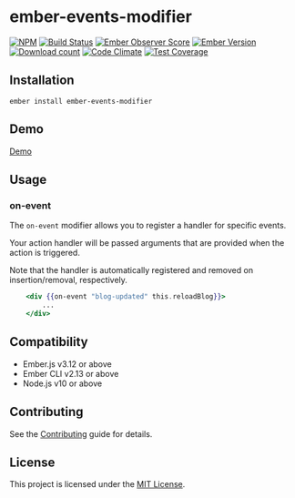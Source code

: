 # ember-events-modifier

[![NPM][npm-badge-img]][npm-badge-link]
[![Build Status][build-status-img]][build-status-link]
[![Ember Observer Score][ember-observer-badge]][ember-observer-url]
[![Ember Version][ember-version]][ember-version-url]
[![Download count][npm-downloads-img]][npm-badge-link]
[![Code Climate][climate-badge]][climate-badge-url]
[![Test Coverage][coverage-badge]][coverage-badge-url]

## Installation

```
ember install ember-events-modifier
```

## Demo

[Demo](https://tzellman.github.io/ember-events-modifier/)

## Usage

### on-event

The `on-event` modifier allows you to register a handler for specific events.

Your action handler will be passed arguments that are provided when the action is triggered.

Note that the handler is automatically registered and removed on insertion/removal, respectively.

```handlebars
    <div {{on-event "blog-updated" this.reloadBlog}}>
        ...
    </div>
```

## Compatibility

-   Ember.js v3.12 or above
-   Ember CLI v2.13 or above
-   Node.js v10 or above

## Contributing

See the [Contributing](CONTRIBUTING.md) guide for details.

## License

This project is licensed under the [MIT License](LICENSE.md).

[npm-badge-img]: https://badge.fury.io/js/ember-events-modifier.svg
[npm-badge-link]: http://badge.fury.io/js/ember-events-modifier
[build-status-img]: https://github.com/tzellman/ember-events-modifier/workflows/Build/badge.svg?branch=master&event=push
[build-status-link]: https://github.com/tzellman/ember-events-modifier/actions?query=workflow%3A%22Build%22
[npm-downloads-img]: https://img.shields.io/npm/dt/ember-events-modifier.svg
[ember-observer-badge]: http://emberobserver.com/badges/ember-events-modifier.svg
[ember-observer-url]: http://emberobserver.com/addons/ember-events-modifier
[ember-version]: https://img.shields.io/badge/Ember-3.12%2B-brightgreen.svg
[ember-version-url]: https://blog.emberjs.com/2019/08/16/ember-3-12-released.html
[coverage-badge]: https://codeclimate.com/github/tzellman/ember-events-modifier/badges/coverage.svg
[coverage-badge-url]: https://codeclimate.com/github/tzellman/ember-events-modifier/test_coverage
[climate-badge]: https://codeclimate.com/github/tzellman/ember-events-modifier/badges/gpa.svg
[climate-badge-url]: https://codeclimate.com/github/tzellman/ember-events-modifier

